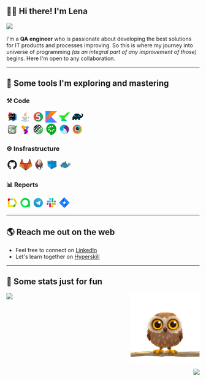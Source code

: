 ## :wave::blush: Hi there! I'm Lena 

<p align="left">
  <img src="https://readme-typing-svg.herokuapp.com?font=helvetica&color=%239152C0&size=25&width=500&lines=Welcome+to+my+coding+playground">
</p>

I'm a **QA engineer** who is passionate about developing the best solutions for IT products and processes improving. So this is where my journey into universe of programming *(as an integral part of any improvement of those)* begins. Here I'm open to any collaboration.

___
## :blue_heart: Some tools I'm exploring and mastering

### :hammer_and_pick: Code

<code><img height="30" title="IntelliJ IDEA" src="https://github.com/Lena-Sazh/Lena-Sazh/blob/main/src/test/resources/logo/Intelij_IDEA.svg"></code>
<code><img height="30" title="Java" src="https://github.com/Lena-Sazh/Lena-Sazh/blob/main/src/test/resources/logo/Java.svg"></code>
<code><img height="30" title="JUnit 5" src="https://github.com/Lena-Sazh/Lena-Sazh/blob/main/src/test/resources/logo/JUnit5.svg"></code>
<code><img height="30" title="Kotlin" src="https://github.com/Lena-Sazh/Lena-Sazh/blob/main/src/test/resources/logo/Kotlin.svg"></code>
<code><img height="30" title="Kotest" src="https://github.com/Lena-Sazh/Lena-Sazh/blob/main/src/test/resources/logo/Kotest.png"></code>
<code><img height="30" title="Gradle" src="https://github.com/Lena-Sazh/Lena-Sazh/blob/main/src/test/resources/logo/Gradle.svg"></code>
  <br />
<code><img height="30" title="Selenium" src="https://github.com/Lena-Sazh/Lena-Sazh/blob/main/src/test/resources/logo/Selenium.svg"></code>
<code><img height="30" title="Selenide" src="https://github.com/Lena-Sazh/Lena-Sazh/blob/main/src/test/resources/logo/Selenide.svg"></code>
<code><img height="30" title="Rest-Assured" src="https://github.com/Lena-Sazh/Lena-Sazh/blob/main/src/test/resources/logo/Rest-Assured.svg"></code>
<code><img height="30" title="Cucumber" src="https://github.com/Lena-Sazh/Lena-Sazh/blob/main/src/test/resources/logo/Cucumber.svg"></code>
<code><img height="30" title="Appium" src="https://github.com/Lena-Sazh/Lena-Sazh/blob/main/src/test/resources/logo/Appium.svg"></code>
<code><img height="30" title="Browserstack" src="https://github.com/Lena-Sazh/Lena-Sazh/blob/main/src/test/resources/logo/Browserstack.svg"></code>

### :gear: Insfrastructure

<code><img height="30" title="GitHub" src="https://github.com/Lena-Sazh/Lena-Sazh/blob/main/src/test/resources/logo/Github.svg"></code>
<code><img height="30" title="GitLab" src="https://github.com/Lena-Sazh/Lena-Sazh/blob/main/src/test/resources/logo/Gitlab.svg"></code>
<code><img height="30" title="Jenkins" src="https://github.com/Lena-Sazh/Lena-Sazh/blob/main/src/test/resources/logo/Jenkins.svg"></code>
<code><img height="30" title="Selenoid" src="https://github.com/Lena-Sazh/Lena-Sazh/blob/main/src/test/resources/logo/Selenoid.svg"></code>
<code><img height="30" title="Docker" src="https://github.com/Lena-Sazh/Lena-Sazh/blob/main/src/test/resources/logo/Docker.svg"></code>

### :bar_chart: Reports

<code><img height="30" title="Allure Report" src="https://github.com/Lena-Sazh/Lena-Sazh/blob/main/src/test/resources/logo/Allure_Report.svg"></code>
<code><img height="30" title="Allure TestOps" src="https://github.com/Lena-Sazh/Lena-Sazh/blob/main/src/test/resources/logo/Allure_EE.svg"></code>
<code><img height="30" title="Telegram" src="https://github.com/Lena-Sazh/Lena-Sazh/blob/main/src/test/resources/logo/Telegram.svg"></code>
<code><img height="30" title="Slack" src="https://github.com/Lena-Sazh/Lena-Sazh/blob/main/src/test/resources/logo/Slack.svg"></code>
<code><img height="30" title="Jira" src="https://github.com/Lena-Sazh/Lena-Sazh/blob/main/src/test/resources/logo/Jira.svg"></code>

___
## :earth_americas: Reach me out on the web

* Feel free to connect on <a href="https://www.linkedin.com/in/elena-sazhina/">LinkedIn</a> 
* Let's learn together on <a href="https://hyperskill.org/profile/8906132">Hyperskill</a> 
___
## :purple_heart: Some stats just for fun

<p align="left">
<a href="https://github.com/Lena-Sazh/github-readme-stats">
  <img width="60%" align="left" src="https://github-readme-stats.vercel.app/api?username=Lena-Sazh&show_icons=true&theme=buefy&hide_border=true" />
</a>
</p>

<p align="right">
<a href="https://github.com/Lena-Sazh">
  <img width="180" height="180" src="https://github.com/Lena-Sazh/Lena-Sazh/blob/main/src/test/resources/img/owly.gif?raw=true">
</a>
</p>

<p align="right">
<a href="https://komarev.com/ghpvc/?username=Lena-Sazh&style=plastic&color=9152C0">
  <img src="https://komarev.com/ghpvc/?username=Lena-Sazh&style=plastic&color=9152C0" />
</a>
</p>

<!--

<a><img width="40%" align="right" alt="My Github Stats" src="https://github-readme-stats.vercel.app/api/top-langs/?username=Lena-Sazh&layout=compact&theme=buefy&hide_border=true"/></a>

![Lena's view stats](https://komarev.com/ghpvc/?username=Lena-Sazh&style=plastic&color=9152C0)

<a href="https://github.com/Lena-Sazh/convoychat">
  <img align="left" src="https://github-readme-stats.vercel.app/api/top-langs/?username=Lena-Sazh&layout=compact&theme=buefy&hide_border=true" />
</a>

*Providing highest level of **QUALITY** for IT products and processes to make **CUSTOMERS** happy* 

<a href="https://github.com/anuraghazra/convoychat">
  <img align="left" src="https://github-readme-stats.vercel.app/api/top-langs/?username=Lena-Sazh&layout=compact&theme=buefy&hide_border=true" />
</a>

![Lena's GitHub stats](https://github-readme-stats.vercel.app/api?username=Lena-Sazh&show_icons=true&theme=buefy)

[![Top Langs](https://github-readme-stats.vercel.app/api/top-langs/?username=Lena-Sazh&layout=compact&theme=buefy)](https://github.com/anuraghazra/github-readme-stats)


[![Readme Card](https://github-readme-stats.vercel.app/api/pin/?username=Lena-Sazh&repo=AllureExamples&theme=buefy)](https://github.com/anuraghazra/github-readme-stats)
-->
